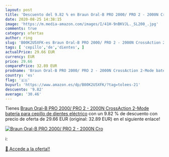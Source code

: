 ```yaml
---
layout: post
title: 'Descuento del 9.82 % en Braun Oral-B PRO 2000/ PRO 2 - 2000N Cro'
date: 2020-08-25 14:38:15
image: 'https://m.media-amazon.com/images/I/41H-9nBKVJL._SL200_.jpg'
comments: true
category: ofertas
author: ring
slug: 'B00K2U5XFK-es Braun Oral-B PRO 2000/ PRO 2 - 2000N CrossAction 2-Mode...'
tags: [ 'cepillo','de','dientes', ]
actualPrice: 29.66 EUR
currency: EUR
price: 29.66
comparePrice: 32.89 EUR
prodname: 'Braun Oral-B PRO 2000/ PRO 2 - 2000N CrossAction 2-Mode batería para cepillo de dientes eléctrico'
country: 'es'
flag: '🇪🇸'
buyurl: 'https://www.amazon.es/dp/B00K2U5XFK/?tag=tolees-21'
descuento: '9.82'
average: '30.46'
---
```


Tienes [Braun Oral-B PRO 2000/ PRO 2 - 2000N CrossAction 2-Mode batería para cepillo de dientes eléctrico](https://www.amazon.es/dp/B00K2U5XFK/?tag=tolees-21) con un 9.82 % de descuento con precio de oferta de 29.66 EUR (original: 32.89 EUR) en el siguiente enlace!

[![Braun Oral-B PRO 2000/ PRO 2 - 2000N Cro](https://m.media-amazon.com/images/I/41H-9nBKVJL._SL200_.jpg)](https://www.amazon.es/dp/B00K2U5XFK/?tag=tolees-21)

ℹ️:


[🛒 Accede a la oferta!!](https://www.amazon.es/dp/B00K2U5XFK/?tag=tolees-21)
